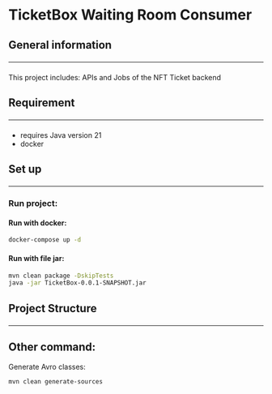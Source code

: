 # TicketBox Waiting Room Consumer

## General information <hr>

This project includes: APIs and Jobs of the NFT Ticket backend


## Requirement <hr>
- requires Java version 21
- docker

## Set up <hr>


### Run project:
#### Run with docker:
```bash
docker-compose up -d
```
#### Run with file jar:
```bash
mvn clean package -DskipTests
java -jar TicketBox-0.0.1-SNAPSHOT.jar
```

## Project Structure <hr>

## Other command:
Generate Avro classes:
```bash
mvn clean generate-sources
```